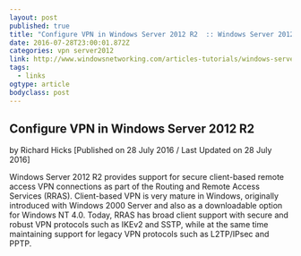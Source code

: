 ```yaml
---
layout: post 
published: true 
title: "Configure VPN in Windows Server 2012 R2  :: Windows Server 2012  :: Articles &amp; Tutorials  :: WindowsNetworking.com" 
date: 2016-07-28T23:00:01.872Z
categories: vpn server2012
link: http://www.windowsnetworking.com/articles-tutorials/windows-server-2012/configure-vpn-windows-server-2012-r2.html 
tags:
  - links
ogtype: article 
bodyclass: post 
---
```


## Configure VPN in Windows Server 2012 R2
by Richard Hicks [Published on 28 July 2016 / Last Updated on 28 July 2016]  


Windows Server 2012 R2 provides support for secure client-based remote access VPN connections as part of the Routing and Remote Access Services (RRAS). Client-based VPN is very mature in Windows, originally introduced with Windows 2000 Server and also as a downloadable option for Windows NT 4.0. Today, RRAS has broad client support with secure and robust VPN protocols such as IKEv2 and SSTP, while at the same time maintaining support for legacy VPN protocols such as L2TP/IPsec and PPTP.